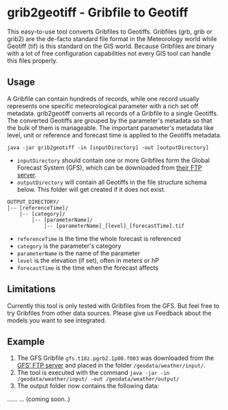 # grib2geotiff - Gribfile to Geotiff

This easy-to-use tool converts Gribfiles to Geotiffs.
Gribfiles (grb, grib or grib2) are the de-facto standard file format in the Meteorology world while Geotiff (tif) is this standard on the GIS world.
Because Gribfiles are binary with a lot of free configuration capabilities not every GIS tool can handle this files properly.

## Usage
A Gribfile can contain hundreds of records, while one record usually represents one specific meteorological parameter with a rich set off metadata.
grib2geotiff converts all records of a Gribfile to a single Geotiffs.
The converted Geotiffs are grouped by the parameter's metadata so that the bulk of them is manageable.
The important parameter's metadata like level, unit or reference and forecast time is applied to the Geotiffs metadata.


```
java -jar grib2geotiff -in [inputDirectory] -out [outputDirectory]
```

* `inputDirectory` should contain one or more Gribfiles form the Global Forecast System (GFS), which can be downloaded from [their FTP server](ftp://ftp.ncep.noaa.gov/pub/data/nccf/com/gfs/prod/).
* `outputDirectory` will contain all Geotiffs in the file structure schema below. This folder will get created if it does not exist.

```
OUTPUT_DIRECTORY/
│-- [referenceTime]/
    │-- [category]/
        │-- [parameterName]/
            │-- [parameterName]_[level]_[forecastTime].tif
```

* `referenceTime` is the time the whole forecast is referenced
* `category` is the parameter's category
* `parameterName` is the name of the parameter
* `level` is the elevation (if set), often in meters or hP
* `forecastTime` is the time when the forecast affects

## Limitations
Currently this tool is only tested with Gribfiles from the GFS. But feel free to try Gribfiles from other data sources.
Please give us Feedback about the models you want to see integrated.

## Example

1. The GFS Gribfile `gfs.t18z.pgrb2.1p00.f003` was downloaded from the [GFS' FTP server](ftp://ftp.ncep.noaa.gov/pub/data/nccf/com/gfs/prod/gfs.2015091218/)
and placed in the folder `/geodata/weather/input/`.
2. The tool is executed with the command `java -jar -in /geodata/weather/input/ -out /geodata/weather/output/`
3. The output folder now contains the following data:

......
... (coming soon..)
